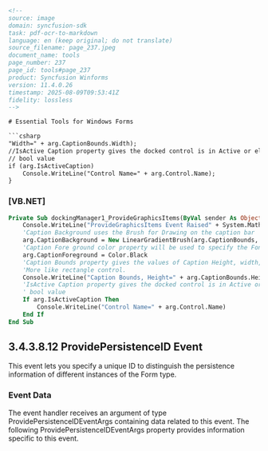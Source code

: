 ```html
<!-- 
source: image
domain: syncfusion-sdk
task: pdf-ocr-to-markdown
language: en (keep original; do not translate)
source_filename: page_237.jpeg
document_name: tools
page_number: 237
page_id: tools#page_237
product: Syncfusion Winforms
version: 11.4.0.26
timestamp: 2025-08-09T09:53:41Z
fidelity: lossless
-->

# Essential Tools for Windows Forms

```csharp
"Width=" + arg.CaptionBounds.Width);
//IsActive Caption property gives the docked control is in Active or else. It will return
// bool value
if (arg.IsActiveCaption)
    Console.WriteLine("Control Name=" + arg.Control.Name);
}
```

### [VB.NET]

```vb
Private Sub dockingManager1_ProvideGraphicsItems(ByVal sender As Object, ByVal arg AsSyncfusion.Windows.Forms.Tools.ProvideGraphicsItemsEventArgs)
    Console.WriteLine("ProvideGraphicsItems Event Raised" + System.Math.Min(System.Threading.Interlocked.Increment(i), i - 1))
    'Caption Background uses the Brush for Drawing on the caption bar
    arg.CaptionBackground = New LinearGradientBrush(arg.CaptionBounds, Color.Transparent, Color.White, CType(0, Single))
    'Caption Fore ground color property will be used to specify the Font color of the caption
    arg.CaptionForeground = Color.Black
    'Caption Bounds property gives the values of Caption Height, width, Top ,Bottom and
    'More like rectangle control.
    Console.WriteLine("Caption Bounds, Height=" + arg.CaptionBounds.Height + "Width=" + arg.CaptionBounds.Width)
    'IsActive Caption property gives the docked control is in Active or else. It will return
    ' bool value
    If arg.IsActiveCaption Then
        Console.WriteLine("Control Name=" + arg.Control.Name)
    End If
End Sub
```

## 3.4.3.8.12 ProvidePersistenceID Event

This event lets you specify a unique ID to distinguish the persistence information of different instances of the Form type.

### Event Data

The event handler receives an argument of type ProvidePersistenceIDEventArgs containing data related to this event. The following ProvidePersistenceIDEventArgs property provides information specific to this event.

<!-- tags: [windows forms, event, providepersistenceid, persistinfo] keywords: [persistentid, form instances, uniqueid, event handler, providegraphicsitems, captionforegound, captionbackground] -->
```
